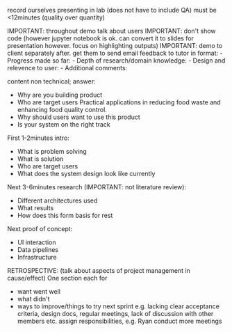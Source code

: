 <!-- SPDX-License-Identifier: zlib-acknowledgement -->
record ourselves presenting in lab (does not have to include QA)
must be <12minutes (quality over quantity)

IMPORTANT: throughout demo talk about users
IMPORTANT: don't show code 
(however jupyter notebook is ok. 
can convert it to slides for presentation however.
focus on highlighting outputs)
IMPORTANT: demo to client separately after. 
           get them to send email feedback to tutor in format:
        - Progress made so far:
        - Depth of research/domain knowledge:
        - Design and relevence to user:
        - Additional comments:

content non technical; answer:
  - Why are you building product
  - Who are target users
Practical applications in reducing food waste and enhancing food quality control.
  - Why should users want to use this product
  - Is your system on the right track

First 1-2minutes intro:
  - What is problem solving
  - What is solution
  - Who are target users
  - What does the system design look like currently

Next 3-6minutes research (IMPORTANT: not literature review):
  - Different architectures used
  - What results
  - How does this form basis for rest

Next proof of concept:
  - UI interaction
  - Data pipelines
  - Infrastructure


RETROSPECTIVE: (talk about aspects of project management in cause/effect)
One section each for 
  - want went well
  - what didn't
  - ways to improve/things to try next sprint
  e.g. lacking clear acceptance criteria, design docs, regular meetings, lack of discussion with other members etc.
  assign responsibilities, e.g. Ryan conduct more meetings
